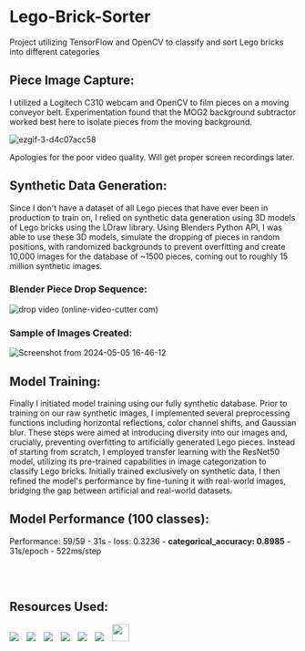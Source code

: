 <h1>Lego-Brick-Sorter</h1>
Project utilizing TensorFlow and OpenCV to classify and sort Lego bricks into different categories

<br>

<h2>Piece Image Capture:</h2>
I utilized a Logitech C310 webcam and OpenCV to film pieces on a moving conveyor belt. Experimentation found that the MOG2 background subtractor worked best here to isolate pieces from the moving background.

![ezgif-3-d4c07acc58](https://github.com/Billiam2468/Lego-Brick-Sorter/assets/2740224/558b6816-c81e-4b50-bba4-04eedfee22bb)

Apologies for the poor video quality. Will get proper screen recordings later.

<h2>Synthetic Data Generation:</h2>
Since I don't have a dataset of all Lego pieces that have ever been in production to train on, I relied on synthetic data generation using 3D models of Lego bricks using the LDraw library. Using Blenders Python API, I was able to use these 3D models, simulate the dropping of pieces in random positions, with randomized backgrounds to prevent overfitting and create 10,000 images for the database of ~1500 pieces, coming out to roughly 15 million synthetic images.

<h3>Blender Piece Drop Sequence:</h3>

![drop video (online-video-cutter com)](https://github.com/Billiam2468/Lego-Brick-Sorter/assets/2740224/9bf3e8b4-4c95-4dfe-8e30-9c482eabb343)


<h3>Sample of Images Created:</h3>

![Screenshot from 2024-05-05 16-46-12](https://github.com/Billiam2468/Lego-Brick-Sorter/assets/2740224/e03da7d1-6ee2-493a-a5af-c90416fdb506)

<h2>Model Training:</h2>
Finally I initiated model training using our fully synthetic database. Prior to training on our raw synthetic images, I implemented several preprocessing functions including horizontal reflections, color channel shifts, and Gaussian blur. These steps were aimed at introducing diversity into our images and, crucially, preventing overfitting to artificially generated Lego pieces. Instead of starting from scratch, I employed transfer learning with the ResNet50 model, utilizing its pre-trained capabilities in image categorization to classify Lego bricks. Initially trained exclusively on synthetic data, I then refined the model's performance by fine-tuning it with real-world images, bridging the gap between artificial and real-world datasets.

<h2>Model Performance (100 classes):</h2>
Performance: 59/59 - 31s - loss: 0.3236 - <b>categorical_accuracy: 0.8985</b> - 31s/epoch - 522ms/step

<br></br>

<h2>Resources Used:</h2>
<div style="white-space: nowrap;">
  <img src="https://img.shields.io/badge/github-%23181717.svg?&style=for-the-badge&logo=github&logoColor=white" style="display: inline-block; margin-right: 10px;">
  <img src="https://img.shields.io/badge/blender-%23F5792A.svg?&style=for-the-badge&logo=blender&logoColor=white" style="display: inline-block; margin-right: 10px;">
  <img src="https://img.shields.io/badge/python-%233776AB.svg?&style=for-the-badge&logo=python&logoColor=white" style="display: inline-block; margin-right: 10px;">
  <img src="https://img.shields.io/badge/jupyter-%23F37626.svg?&style=for-the-badge&logo=jupyter&logoColor=white" style="display: inline-block; margin-right: 10px;">
  <img src="https://img.shields.io/badge/opencv-%235C3EE8.svg?&style=for-the-badge&logo=opencv&logoColor=white" style="display: inline-block; margin-right: 10px;">
  <img src="https://img.shields.io/badge/tensorflow-%23FF6F00.svg?&style=for-the-badge&logo=tensorflow&logoColor=white" style="display: inline-block; margin-right: 10px">
  <img src="https://www.ldraw.org/common/images/banners/default/main.png" style="display: inline-block; margin-right: 10px; height: 30px">
</div>

